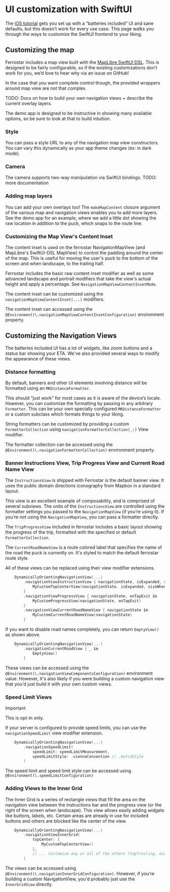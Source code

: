 # UI customization with SwiftUI

The [iOS tutorial](ios-getting-started.md) gets you set up with a “batteries included” UI
and sane defaults,
but this doesn’t work for every use case.
This page walks you through the ways to customize the SwiftUI frontend to your liking.

## Customizing the map

Ferrostar includes a map view built with the
[MapLibre SwiftUI DSL](https://github.com/maplibre/swiftui-dsl).
This is designed to be fairly configurable,
so if the existing customizations don’t work for you,
we’d love to hear why via an issue on GitHub!

In the case that you want complete control though,
the provided wrappers around map view are not that complex.

TODO: Docs on how to build your own navigation views + describe the current overlay layers.

The demo app is designed to be instructive in showing many available options,
so be sure to look at that to build intuition.

### Style

You can pass a style URL to any of the navigation map view constructors.
You can vary this dynamically as your app theme changes (ex: in dark mode).

### Camera

The camera supports two-way manipulation via SwiftUI bindings.
TODO: more documentation

### Adding map layers

You can add your own overlays too!
The `makeMapContent` closure argument of the various map and navigation views
enables you to add more layers.
See the demo app for an example, where we add a little dot showing the raw location
in addition to the puck, which snaps to the route line.

### Customizing the Map View's Content Inset

The content inset is used on the ferrostar NavigationMapView (and MapLibre's SwiftUI-DSL MapView) to control
the padding around the center of the map. This is useful for moving the user's puck to the bottom of the screen
and when landscape, to the trailing half.

Ferrostar includes the basic raw content inset modifier as well as some advanced landscape and portrait modifiers
that take the view's actual height and apply a percentage. See `NavigationMapViewContentInsetMode`.

The content inset can be customized using the `navigationMapViewContentInset(...)` modifiers.

The content inset can accessed using the `@Environment(\.navigationMapViewContentInsetConfiguration)`
environment property.

## Customizing the Navigation Views

The batteries included UI has a lot of widgets, like zoom buttons and a status bar
showing your ETA. We've also provided several ways to modify the appearance of these views.

### Distance formatting

By default, banners and other UI elements involving distance will be formatted using an `MKDistanceFormatter`.

This should “just work” for most cases as it is aware of the device’s locale.
However, you can customize the formatting by passing in any arbitrary `Formatter`.
This can be your own specially configured `MKDistanceFormatter` or a custom subclass
which formats things to your liking.

String formatters can be customized by providing a custom `FormatterCollection` using
`navigationFormatterCollection(_:)` View modifier.

The formatter collection can be accessed using the `@Environment(\.navigationFormatterCollection)`
environment property.

### Banner Instructions View, Trip Progress View and Current Road Name View

The `InstructionsView` is shipped with Ferrostar is the default banner view.
It uses the public domain directions iconography from Mapbox in a standard layout.

This view is an excellent example of composability, and is comprised of several subviews.
The units of the `InstructionsView` are controlled using the formatter settings
you passed to the `NavigationMapView` (if you’re using it).
If you’re not using the `NavigationMapView`, you can pass a formatter directly.

The `TripProgressView` included in ferrostar includes a basic layout showing the
progress of the trip, formatted with the specified or default `FormatterCollection`.

The `CurrentRoadNameView` is a route colored label that specifies the name of the road
the puck is currently on. It's styled to match the default ferrostar route style.

All of these views can be replaced using their view modifier extensions.

```swift
    DynamicallyOrientingNavigationView(...)
        .navigationViewInstructionView { navigationState, isExpanded, sizeWhenNotExpanded in
            MyCustomTopCenterView(navigationState, isExpanded, sizeWhenNotExpanded)
        }
        .navigationViewProgressView { navigationState, onTapExit in
            MyCustomProgressView(navigationState, onTapExit)
        }
        .navigationViewCurrentRoadNameView { navigationState in
            MyCustomCurrentRoadNameView(navigationState)
        }
```

If you want to disable road names completely, you can return `EmptyView()` as shown above.

```swift
    DynamicallyOrientingNavigationView(...)
        .navigationCurrentRoadView { _ in
    		EmptyView()
    	}
```

These views can be accessed using the `@Environment(\.navigationViewComponentsConfiguration)` environment value.
However, it's also likely if you were building a custom navigation view that you'd just build it with your own custom views.

### Speed Limit Views

> [!IMPORTANT]
> This is opt-in only.

If your server is configured to provide speed limits, you can use the `navigationSpeedLimit` view modifier extension.

```swift
    DynamicallyOrientingNavigationView(...)
        .navigationSpeedLimit(
            speedLimit: speedLimitMeasurement,
            speedLimitStyle: .viennaConvention // .mutcdStyle
        )
```

The speed limit and speed limit style can be accessed using `@Environment(\.speedLimitConfiguration)`

### Adding Views to the Inner Grid

The Inner Grid is a series of rectangle views that fill the area on the navigation view between the
instructions bar and the progress view (or the right of the screen when landscape). This view allows
easily adding widgets like buttons, labels, etc. Certain areas are already in use for included buttons
and others are blocked like the center of the view.

```swift
    DynamicallyOrientingNavigationView(...)
        .navigationViewInnerGrid(
            topCenter: {
                MyCustomTopCenterView()
            },
            // ... Customize any or all of the others (topTrailing, midLeading, bottomLeading, bottomTrailing)
        )
```

The views can be accessed using `@Environment(\.navigationInnerGridConfiguration)`. However, if you're building
a custom NavigationView, you'd probably just use the `InnerGridView` directly.
